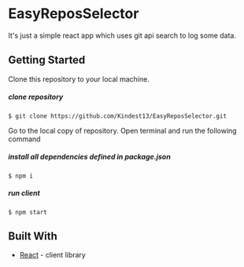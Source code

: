 # EasyReposSelector
It's just a simple react app which uses git api search to log some data.

## Getting Started

Clone this repository to your local machine.
##### clone repository
`$ git clone https://github.com/Kindest13/EasyReposSelector.git`

Go to the local copy of repository. Open terminal and run the following command
##### install all dependencies defined in package.json
`$ npm i`

##### run client
`$ npm start`

## Built With

* [React](https://reactjs.org/) - client library
